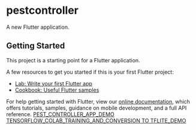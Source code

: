 # pestcontroller

A new Flutter application.

## Getting Started

This project is a starting point for a Flutter application.

A few resources to get you started if this is your first Flutter project:

- [Lab: Write your first Flutter app](https://flutter.dev/docs/get-started/codelab)
- [Cookbook: Useful Flutter samples](https://flutter.dev/docs/cookbook)

For help getting started with Flutter, view our
[online documentation](https://flutter.dev/docs), which offers tutorials,
samples, guidance on mobile development, and a full API reference.
[PEST_CONTROLLER_APP_DEMO](https://drive.google.com/drive/folders/1ElEgGOBm8TQzSfTvOmIQJY77KKqiWHkN?usp=sharing)
[TENSORFLOW_COLAB_TRAINING_AND_CONVERSION TO TFLITE_DEMO](https://colab.research.google.com/drive/14PoDMcbFM5iFRgoiig07fWn4_YwhX-_v?usp=sharing#scrollTo=bI8__uNS8-ns)
